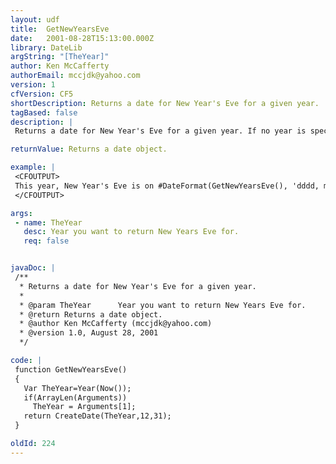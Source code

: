 ```yaml
---
layout: udf
title:  GetNewYearsEve
date:   2001-08-28T15:13:00.000Z
library: DateLib
argString: "[TheYear]"
author: Ken McCafferty
authorEmail: mccjdk@yahoo.com
version: 1
cfVersion: CF5
shortDescription: Returns a date for New Year's Eve for a given year.
tagBased: false
description: |
 Returns a date for New Year's Eve for a given year. If no year is specified, defaults to current year.

returnValue: Returns a date object.

example: |
 <CFOUTPUT>
 This year, New Year's Eve is on #DateFormat(GetNewYearsEve(), 'dddd, mmm dd')#.
 </CFOUTPUT>

args:
 - name: TheYear
   desc: Year you want to return New Years Eve for.
   req: false


javaDoc: |
 /**
  * Returns a date for New Year's Eve for a given year.
  * 
  * @param TheYear      Year you want to return New Years Eve for. 
  * @return Returns a date object. 
  * @author Ken McCafferty (mccjdk@yahoo.com) 
  * @version 1.0, August 28, 2001 
  */

code: |
 function GetNewYearsEve() 
 {
   Var TheYear=Year(Now());
   if(ArrayLen(Arguments)) 
     TheYear = Arguments[1];
   return CreateDate(TheYear,12,31);
 }

oldId: 224
---
```


